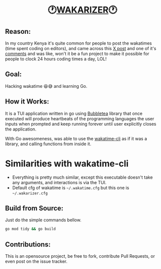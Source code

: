 # <html>**<center>:clock1:<u>WAKARIZER</u>:clock1:**</center></html>

## Reason:

In my country Kenya it's quite common for people to post the wakatimes (time spent coding on editors), and came across this [X post](https://twitter.com/SamProgramiz/status/1696655932661387414) and one of it's [comments](https://twitter.com/Shifu_the_great/status/1696730247910109406) and was like, won't it be a fun project to make it possible for people to clock 24 hours coding times a day, LOL!

## Goal: 

Hacking wakatime :laughing::sweat_smile: and learning Go.

## How it Works:

It is a TUI application written in go using [Bubbletea](https://github.com/charmbracelet/bubbletea) library that once executed will produce heartbeats of the programming languages the user inputs when prompted and keep running forever until user explicitly closes the application.

With Go awesomeness, was able to use the [wakatime-cli](https://github.com/wakatime/wakatime-cli/) as if it was a library, and calling functions from inside it.



# Similarities with wakatime-cli

- Everything is pretty much similar, except this executable doesn't take any arguments, and interactions is via the TUI.
- Default cfg of wakatime is `~/.wakatime.cfg` but this one is `~/.wakarizer.cfg`



## Build from Source:

Just do the simple commands bellow.

```sh
go mod tidy && go build
```





## Contributions:

This is an opensource project, be free to fork, contribute Pull Requests, or even post on the issue tracker.